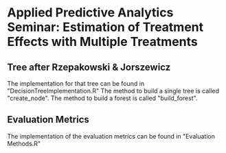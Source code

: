 # Applied Predictive Analytics Seminar: Estimation of Treatment Effects with Multiple Treatments

## Tree after Rzepakowski & Jorszewicz
The implementation for that tree can be found in "DecisionTreeImplementation.R"
The method to build a single tree is called "create_node".
The method to build a forest is called "build_forest".

## Evaluation Metrics

The implementation of the evaluation metrics can be found in "Evaluation Methods.R"
